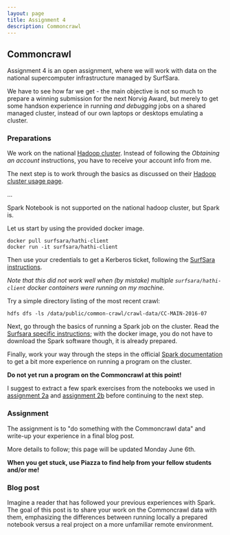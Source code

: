 ```yaml
---
layout: page
title: Assignment 4 
description: Commoncrawl
---
```


## Commoncrawl

Assignment 4 is an open assignment, where we will work with data on the national supercomputer infrastructure managed by SurfSara.

We have to see how far we get - the main objective is not so much to prepare a winning submission for the next Norvig Award, but 
merely to get some handson experience in running _and debugging_ jobs on a shared managed cluster, instead of our own laptops or
desktops emulating a cluster.

### Preparations

We work on the national [Hadoop cluster](https://userinfo.surfsara.nl/systems/hadoop/description).
Instead of following the _Obtaining an account_ instructions, you have to receive your account info from me.

The next step is to work through the basics as discussed on their
[Hadoop cluster usage page](https://userinfo.surfsara.nl/systems/hadoop/usage).

...

Spark Notebook is not supported on the national hadoop cluster, but Spark is.

Let us start by using the provided docker image.
```
docker pull surfsara/hathi-client
docker run -it surfsara/hathi-client
```

Then use your credentials to get a Kerberos ticket, following the [SurfSara instructions](https://userinfo.surfsara.nl/systems/hadoop/usage).

_Note that this did not work well when (by mistake) multiple `surfsara/hathi-client` docker containers were running on my machine._

Try a simple directory listing of the most recent crawl:
```
hdfs dfs -ls /data/public/common-crawl/crawl-data/CC-MAIN-2016-07
```

Next, go through the basics of running a Spark job on the cluster.
Read the [Surfsara specific instructions](https://userinfo.surfsara.nl/systems/hadoop/software/spark);
with the docker image, you do not have to download the Spark software though, it is already prepared.

Finally, work your way through the steps in the official 
[Spark documentation](http://spark.apache.org/docs/1.6.1/running-on-yarn.html#launching-spark-on-yarn)
to get a bit more experience on running a program on the cluster.

**Do not yet run a program on the Commoncrawl at this point!**

I suggest to extract a few spark exercises from the notebooks we used in [assignment 2a](A2a-spark-101.md) 
and [assignment 2b](A2b-execution-model.md) before continuing to the next step.

### Assignment

The assignment is to "do something with the Commoncrawl data" and write-up your experience in
a final blog post.

More details to follow; this page will be updated Monday June 6th.


**When you get stuck, use Piazza to find help from your fellow students and/or me!**

### Blog post 

Imagine a reader that has followed your previous experiences with Spark.
The goal of this post is to share your work on the Commoncrawl data with them,
emphasizing the differences between running locally a prepared notebook versus
a real project on a more unfamiliar remote environment.
